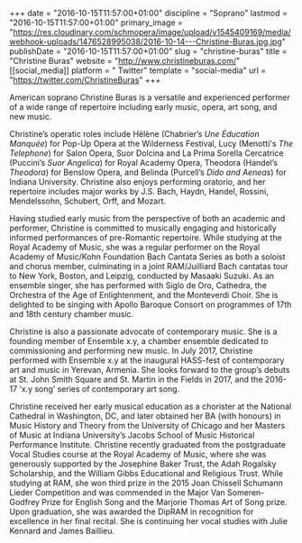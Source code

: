 +++
date = "2016-10-15T11:57:00+01:00"
discipline = "Soprano"
lastmod = "2016-10-15T11:57:00+01:00"
primary_image = "https://res.cloudinary.com/schmopera/image/upload/v1545409169/media/webhook-uploads/1476528995038/2016-10-14---Christine-Buras.jpg.jpg"
publishDate = "2016-10-15T11:57:00+01:00"
slug = "christine-buras"
title = "Christine Buras"
website = "http://www.christineburas.com/"
[[social_media]]
platform = " Twitter"
template = "social-media"
url = "https://twitter.com/ChristineBuras"
+++

American soprano Christine Buras is a versatile and experienced performer of a wide range of repertoire including early music, opera, art song, and new music.

Christine’s operatic roles include Hélène (Chabrier’s *Une Éducation Manquée*) for Pop-Up Opera at the Wilderness Festival, Lucy (Menotti's *The Telephone*) for Salon Opera, Suor Dolcina and La Prima Sorella Cercatrice (Puccini’s *Suor Angelica*) for Royal Academy Opera, Theodora (Handel’s *Theodora*) for Benslow Opera, and Belinda (Purcell’s *Dido and Aeneas*) for Indiana University. Christine also enjoys performing oratorio, and her repertoire includes major works by J.S. Bach, Haydn, Handel, Rossini, Mendelssohn, Schubert, Orff, and Mozart.

Having studied early music from the perspective of both an academic and performer, Christine is committed to musically engaging and historically informed performances of pre-Romantic repertoire. While studying at the Royal Academy of Music, she was a regular performer on the Royal Academy of Music/Kohn Foundation Bach Cantata Series as both a soloist and chorus member, culminating in a joint RAM/Juilliard Bach cantatas tour to New York, Boston, and Leipzig, conducted by Masaaki Suzuki. As an ensemble singer, she has performed with Siglo de Oro, Cathedra, the Orchestra of the Age of Enlightenment, and the Monteverdi Choir. She is delighted to be singing with Apollo Baroque Consort on programmes of 17th and 18th century chamber music.

Christine is also a passionate advocate of contemporary music. She is a founding member of Ensemble x.y, a chamber ensemble dedicated to commissioning and performing new music. In July 2017, Christine performed with Ensemble x.y at the inaugural HASS-fest of contemporary art and music in Yerevan, Armenia. She looks forward to the group’s debuts at St. John Smith Square and St. Martin in the Fields in 2017, and the 2016-17 ‘x.y song’ series of contemporary art song.

Christine received her early musical education as a chorister at the National Cathedral in Washington, DC, and later obtained her BA (with honours) in Music History and Theory from the University of Chicago and her Masters of Music at Indiana University’s Jacobs School of Music Historical Performance Institute. Christine recently graduated from the postgraduate Vocal Studies course at the Royal Academy of Music, where she was generously supported by the Josephine Baker Trust, the Adah Rogalsky Scholarship, and the William Gibbs Educational and Religious Trust. While studying at RAM, she won third prize in the 2015 Joan Chissell Schumann Lieder Competition and was commended in the Major Van Someren-Godfrey Prize for English Song and the Marjorie Thomas Art of Song prize. Upon graduation, she was awarded the DipRAM in recognition for excellence in her final recital. She is continuing her vocal studies with Julie Kennard and James Baillieu.
